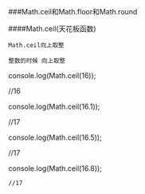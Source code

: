 ###Math.ceil和Math.floor和Math.round

####Math.ceil(天花板函数)

    Math.ceil向上取整
    
    整数的时候 向上取整
    
    

console.log(Math.ceil(16));

   //16

   console.log(Math.ceil(16.1));

   //17

   console.log(Math.ceil(16.5));

   //17

   console.log(Math.ceil(16.8));

    //17




